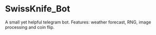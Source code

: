 # SwissKnife_Bot
A small yet helpful telegram bot. Features: weather forecast, RNG, image processing and coin flip. 
